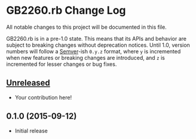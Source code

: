 # GB2260.rb Change Log

All notable changes to this project will be documented in this file.

GB2260.rb is in a pre-1.0 state. This means that its APIs and behavior are subject to breaking changes without deprecation notices. Until 1.0, version numbers will follow a [Semver][]-ish `0.y.z` format, where `y` is incremented when new features or breaking changes are introduced, and `z` is incremented for lesser changes or bug fixes.

## [Unreleased]

* Your contribution here!

## 0.1.0 (2015-09-12)

* Initial release

[Semver]: http://semver.org
[Unreleased]: https://github.com/wolflee/GB2260.rb/compare/v0.1.0...HEAD